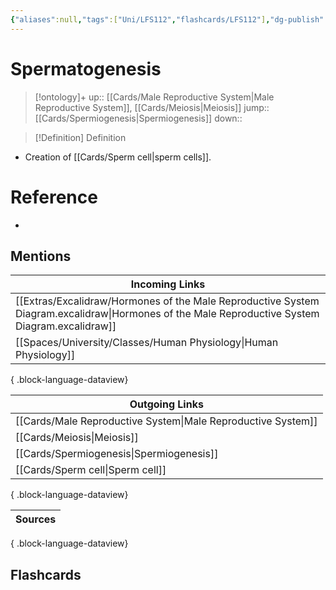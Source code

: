 ```yaml
---
{"aliases":null,"tags":["Uni/LFS112","flashcards/LFS112"],"dg-publish":true,"permalink":"/cards/spermatogenesis/","dgPassFrontmatter":true}
---
```


# Spermatogenesis

> [!ontology]+
> up:: [[Cards/Male Reproductive System\|Male Reproductive System]], [[Cards/Meiosis\|Meiosis]]
> jump:: [[Cards/Spermiogenesis\|Spermiogenesis]]
> down:: 

> [!Definition] Definition

- Creation of [[Cards/Sperm cell\|sperm cells]].

# Reference

- 

## Mentions

| Incoming Links                                                                                                                                    |
| ------------------------------------------------------------------------------------------------------------------------------------------------- |
| [[Extras/Excalidraw/Hormones of the Male Reproductive System Diagram.excalidraw\|Hormones of the Male Reproductive System Diagram.excalidraw]] |
| [[Spaces/University/Classes/Human Physiology\|Human Physiology]]                                                                               |

{ .block-language-dataview}

| Outgoing Links                                                  |
| --------------------------------------------------------------- |
| [[Cards/Male Reproductive System\|Male Reproductive System]] |
| [[Cards/Meiosis\|Meiosis]]                                   |
| [[Cards/Spermiogenesis\|Spermiogenesis]]                     |
| [[Cards/Sperm cell\|Sperm cell]]                             |

{ .block-language-dataview}

| Sources |
| ------- |

{ .block-language-dataview}

## Flashcards